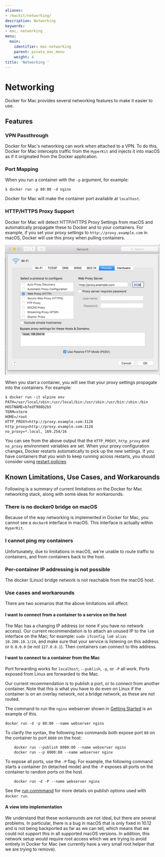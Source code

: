 ```yaml
---
aliases:
- /mackit/networking/
description: Networking
keywords:
- mac, networking
menu:
  main:
    identifier: mac-networking
    parent: pinata_mac_menu
    weight: 4
title: 'Networking '
---
```


# Networking

Docker for Mac provides several networking features to make it easier to use.

## Features

### VPN Passthrough

Docker for Mac's networking can work when attached to a VPN.
To do this, Docker for Mac intercepts traffic from the `HyperKit` and injects it into macOS as if it originated from the Docker application.

### Port Mapping

When you run a container with the `-p` argument, for example:
```
$ docker run -p 80:80 -d nginx
```
Docker for Mac will make the container port available at `localhost`.

### HTTP/HTTPS Proxy Support

Docker for Mac will detect HTTP/HTTPS Proxy Settings from macOS and automatically propagate these to Docker and to your containers.
For example, if you set your proxy settings to `http://proxy.example.com` in macOS, Docker will use this proxy when pulling containers.

![macOS Proxy Settings](images/proxy-settings.png)

When you start a container, you will see that your proxy settings propagate into the containers. For example:

```
$ docker run -it alpine env
PATH=/usr/local/sbin:/usr/local/bin:/usr/sbin:/usr/bin:/sbin:/bin
HOSTNAME=b7edf988b2b5
TERM=xterm
HOME=/root
HTTP_PROXY=http://proxy.example.com:3128
http_proxy=http://proxy.example.com:3128
no_proxy=*.local, 169.254/16
```

You can see from the above output that the `HTTP_PROXY`, `http_proxy` and `no_proxy` environment variables are set.
When your proxy configuration changes, Docker restarts automatically to pick up the new settings.
If you have containers that you wish to keep running across restarts, you should consider using [restart policies](https://docs.docker.com/engine/reference/run/#restart-policies-restart)

## Known Limitations, Use Cases, and Workarounds

Following is a summary of current limitations on the Docker for Mac networking stack, along with some ideas for workarounds.

### There is no docker0 bridge on macOS

Because of the way networking is implemented in Docker for Mac, you cannot see a `docker0` interface in macOS.
This interface is actually within `HyperKit`.

### I cannot ping my containers

Unfortunately, due to limitations in macOS, we're unable to route traffic to containers, and from containers back to the host.

### Per-container IP addressing is not possible

The docker (Linux) bridge network is not reachable from the macOS host.

### Use cases and workarounds

There are two scenarios that the above limitations will affect:

#### I want to connect from a container to a service on the host

The Mac has a changing IP address (or none if you have no network access). Our current recommendation is to attach an unused IP to the `lo0` interface on the Mac; for example: `sudo ifconfig lo0 alias 10.200.10.1/24`, and make sure that your service is listening on this address or `0.0.0.0` (ie not `127.0.0.1`). Then containers can connect to this address.

#### I want to connect to a container from the Mac

Port forwarding works for `localhost`; `--publish`, `-p`, or `-P` all work. Ports exposed from Linux are forwarded to the Mac.

Our current recommendation is to publish a port, or to connect from another container. Note that this is what you have to do even on Linux if the container is on an overlay network, not a bridge network, as these are not routed.

The command to run the `nginx` webserver shown in [Getting Started](index.md#explore) is an example of this.

```shell
docker run -d -p 80:80 --name webserver nginx
```

To clarify the syntax, the following two commands both expose port `80` on the container to port `8000` on the host:

		docker run --publish 8000:80 --name webserver nginx
		docker run --p 8000:80 --name webserver nginx

To expose all ports, use the `-P` flag. For example, the following command starts a container (in detached mode) and the `-P` exposes all ports on the container to random ports on the host.

		docker run -d -P --name webserver nginx

See the [run commmand](/engine/reference/commandline/run.md) for more details on publish options used with `docker run`.

#### A view into implementation

We understand that these workarounds are not ideal, but there are several problems. In particular, there is a bug in macOS that is only fixed in 10.12 and is not being backported as far as we can tell, which means that we could not support this in all supported macOS versions. In addition, this network setup would require root access which we are trying to avoid entirely in Docker for Mac (we currently have a very small root helper that we are trying to remove).


